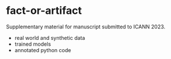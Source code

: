 # fact-or-artifact
Supplementary material for manuscript submitted to ICANN 2023.

- real world and synthetic data
- trained models
- annotated python code

